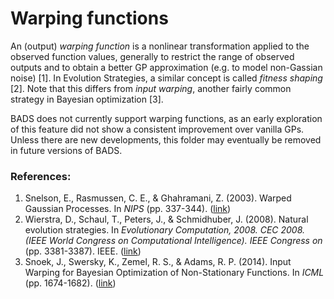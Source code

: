 # Warping functions

An (output) *warping function* is a nonlinear transformation applied to the observed function values, generally to restrict the range of observed outputs and to obtain a better GP approximation (e.g. to model non-Gassian noise) [1]. In Evolution Strategies, a similar concept is called *fitness shaping* [2]. Note that this differs from *input warping*, another fairly common strategy in Bayesian optimization [3].

BADS does not currently support warping functions, as an early exploration of this feature did not show a consistent improvement over vanilla GPs. Unless there are new developments, this folder may eventually be removed in future versions of BADS.

### References:

1) Snelson, E., Rasmussen, C. E., & Ghahramani, Z. (2003). Warped Gaussian Processes. In *NIPS* (pp. 337-344). ([link](https://papers.nips.cc/paper/2481-warped-gaussian-processes.pdf))
2) Wierstra, D., Schaul, T., Peters, J., & Schmidhuber, J. (2008). Natural evolution strategies. In *Evolutionary Computation, 2008. CEC 2008.(IEEE World Congress on Computational Intelligence). IEEE Congress on* (pp. 3381-3387). IEEE. ([link](http://ieeexplore.ieee.org/abstract/document/4631255/))
3) Snoek, J., Swersky, K., Zemel, R. S., & Adams, R. P. (2014). Input Warping for Bayesian Optimization of Non-Stationary Functions. In *ICML* (pp. 1674-1682). ([link](http://proceedings.mlr.press/v32/snoek14.pdf))
